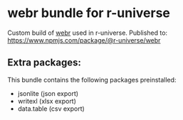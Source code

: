 # webr bundle for r-universe

Custom build of [webr](https://github.com/r-wasm/webr) used in r-universe. Published to: https://www.npmjs.com/package/@r-universe/webr

## Extra packages:

This bundle contains the following packages preinstalled:

 - jsonlite (json export)
 - writexl (xlsx export)
 - data.table (csv export)

